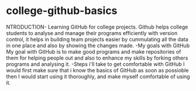 # college-github-basics
NTRODUCTION- Learning GitHub for college projects. Github helps college students to analyse and manage their programs efficiently with version control, it helps in building team projects easier by cummulating all the data in one place and also by showing the changes made. 
-My goals with GitHub 
My goal with GitHub is to make good programs and make repositories of them for helping people out and also to enhance my skills by forking others programs and analysing it. 
-Steps i'll take to get comfortable with GitHub
I would first make sure that i know the basics of GitHub as soon as possioble then I would start using it thoroughly, and make myself comfortable of using it.

